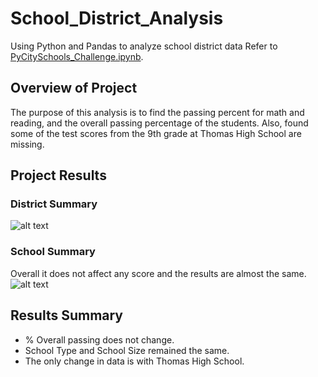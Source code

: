 # School_District_Analysis
Using Python and Pandas to analyze school district data
Refer to [PyCitySchools_Challenge.ipynb](../main/PyCitySchools_Challenge.ipynb).

## Overview of Project
The purpose of this analysis is  to find the passing percent for math and reading, and the overall passing percentage of the students. Also, found some of the test scores from the 9th grade at Thomas High School are missing.

## Project Results
### District Summary
![alt text](../main/Resources/District_Summary.png "District_Summary")
### School Summary
Overall it does not affect any score and the results are almost the same.
![alt text](../main/Resources/Overall_Passing_Results.png "Overall_Passing_Results")

## Results Summary
  - % Overall passing does not change.
  - School Type and School Size remained the same.
  - The only change in data is with Thomas High School.
  


